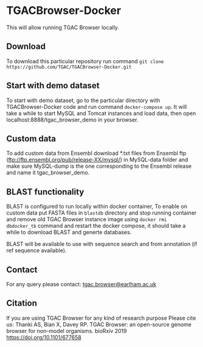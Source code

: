# TGACBrowser-Docker
This will allow running TGAC Browser locally.

## Download
To download this particular repository run command `git clone https://github.com/TGAC/TGACBrowser-Docker.git`

## Start with demo dataset
To start with demo dataset, go to the particular directory with TGACBrowser-Docker code and run command `docker-compose up`. It will take a while to start MySQL and Tomcat instances and load data, then open localhost:8888/tgac_browser_demo in your browser.

## Custom data
To add custom data from Ensembl download *.txt files from Ensembl ftp (ftp://ftp.ensembl.org/pub/release-XX/mysql/) in MySQL-data folder and make sure MySQL-dump is the one corresponding to the Ensembl release and name it tgac_browser_demo.

## BLAST functionality
BLAST is configured to run locally within docker container, To enable on custom data put FASTA files in `blastdb` directory and stop running container and remove old TGAC Browser instance image using `docker rmi dbdocker_tb` command and restart the docker compose, it should take a while to download BLAST and generte databases. 

BLAST will be available to use with sequence search and from annotation (if ref sequence available).

## Contact
For any query please contact: tgac.browser@earlham.ac.uk

## Citation
If you are using TGAC Browser for any kind of research purpose Please cite us: Thanki AS, Bian X, Davey RP. TGAC Browser: an open-source genome browser for non-model organisms. bioRxiv 2019 https://doi.org/10.1101/677658
